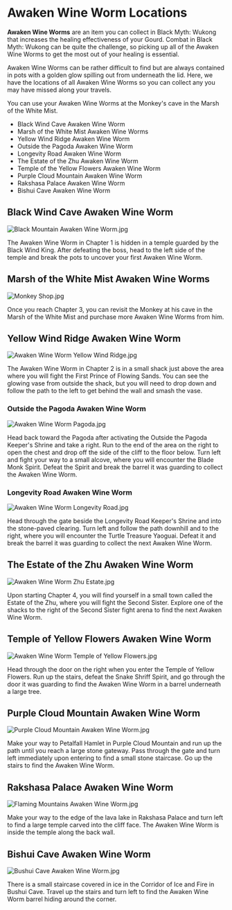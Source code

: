 # Awaken Wine Worm Locations

**Awaken Wine Worms** are an item you can collect in Black Myth: Wukong that increases the healing effectiveness of your Gourd. Combat in Black Myth: Wukong can be quite the challenge, so picking up all of the Awaken Wine Worms to get the most out of your healing is essential. 

Awaken Wine Worms can be rather difficult to find but are always contained in pots with a golden glow spilling out from underneath the lid. Here, we have the locations of all Awaken Wine Worms so you can collect any you may have missed along your travels. 

You can use your Awaken Wine Worms at the Monkey's cave in the Marsh of the White Mist.

  * Black Wind Cave Awaken Wine Worm
  * Marsh of the White Mist Awaken Wine Worms
  * Yellow Wind Ridge Awaken Wine Worm
  * Outside the Pagoda Awaken Wine Worm
  * Longevity Road Awaken Wine Worm
  * The Estate of the Zhu Awaken Wine Worm
  * Temple of the Yellow Flowers Awaken Wine Worm
  * Purple Cloud Mountain Awaken Wine Worm
  * Rakshasa Palace Awaken Wine Worm
  * Bishui Cave Awaken Wine Worm

## Black Wind Cave Awaken Wine Worm

![Black Mountain Awaken Wine Worm.jpg](https://oyster.ignimgs.com/mediawiki/apis.ign.com/black-myth-wukong/e/e6/Black_Mountain_Awaken_Wine_Worm.jpg)

The Awaken Wine Worm in Chapter 1 is hidden in a temple guarded by the Black Wind King. After defeating the boss, head to the left side of the temple and break the pots to uncover your first Awaken Wine Worm. 

## Marsh of the White Mist Awaken Wine Worms

![Monkey Shop.jpg](https://oyster.ignimgs.com/mediawiki/apis.ign.com/black-myth-wukong/c/c7/Monkey_Shop.jpg)

Once you reach Chapter 3, you can revisit the Monkey at his cave in the Marsh of the White Mist and purchase more Awaken Wine Worms from him. 

## Yellow Wind Ridge Awaken Wine Worm

![Awaken Wine Worm Yellow Wind Ridge.jpg](https://oyster.ignimgs.com/mediawiki/apis.ign.com/black-myth-wukong/8/88/Awaken_Wine_Worm_Yellow_Wind_Ridge.jpg)

The Awaken Wine Worm in Chapter 2 is in a small shack just above the area where you will fight the First Prince of Flowing Sands. You can see the glowing vase from outside the shack, but you will need to drop down and follow the path to the left to get behind the wall and smash the vase. 

### Outside the Pagoda Awaken Wine Worm

![Awaken Wine Worm Pagoda.jpg](https://oyster.ignimgs.com/mediawiki/apis.ign.com/black-myth-wukong/9/9d/Awaken_Wine_Worm_Pagoda.jpg)

Head back toward the Pagoda after activating the Outside the Pagoda Keeper's Shrine and take a right. Run to the end of the area on the right to open the chest and drop off the side of the cliff to the floor below. Turn left and fight your way to a small alcove, where you will encounter the Blade Monk Spirit. Defeat the Spirit and break the barrel it was guarding to collect the Awaken Wine Worm. 

### Longevity Road Awaken Wine Worm

![Awaken Wine Worm Longevity Road.jpg](https://oyster.ignimgs.com/mediawiki/apis.ign.com/black-myth-wukong/6/6d/Awaken_Wine_Worm_Longevity_Road.jpg)

Head through the gate beside the Longevity Road Keeper's Shrine and into the stone-paved clearing. Turn left and follow the path downhill and to the right, where you will encounter the Turtle Treasure Yaoguai. Defeat it and break the barrel it was guarding to collect the next Awaken Wine Worm. 

## The Estate of the Zhu Awaken Wine Worm

![Awaken Wine Worm Zhu Estate.jpg](https://oyster.ignimgs.com/mediawiki/apis.ign.com/black-myth-wukong/7/7c/Awaken_Wine_Worm_Zhu_Estate.jpg)

Upon starting Chapter 4, you will find yourself in a small town called the Estate of the Zhu, where you will fight the Second Sister. Explore one of the shacks to the right of the Second Sister fight arena to find the next Awaken Wine Worm. 

## Temple of Yellow Flowers Awaken Wine Worm

![Awaken Wine Worm Temple of Yellow Flowers.jpg](https://oyster.ignimgs.com/mediawiki/apis.ign.com/black-myth-wukong/d/d9/Awaken_Wine_Worm_Temple_of_Yellow_Flowers.jpg)

Head through the door on the right when you enter the Temple of Yellow Flowers. Run up the stairs, defeat the Snake Shriff Spirit, and go through the door it was guarding to find the Awaken Wine Worm in a barrel underneath a large tree. 

## Purple Cloud Mountain Awaken Wine Worm

![Purple Cloud Mountain Awaken Wine Worm.jpg](https://oyster.ignimgs.com/mediawiki/apis.ign.com/black-myth-wukong/7/73/Purple_Cloud_Mountain_Awaken_Wine_Worm.jpg)

Make your way to Petalfall Hamlet in Purple Cloud Mountain and run up the path until you reach a large stone gateway. Pass through the gate and turn left immediately upon entering to find a small stone staircase. Go up the stairs to find the Awaken Wine Worm. 

## Rakshasa Palace Awaken Wine Worm

![Flaming Mountains Awaken Wine Worm.jpg](https://oyster.ignimgs.com/mediawiki/apis.ign.com/black-myth-wukong/1/1b/Flaming_Mountains_Awaken_Wine_Worm.jpg)

Make your way to the edge of the lava lake in Rakshasa Palace and turn left to find a large temple carved into the cliff face. The Awaken Wine Worm is inside the temple along the back wall. 

## Bishui Cave Awaken Wine Worm

![Bushui Cave Awaken Wine Worm.jpg](https://oyster.ignimgs.com/mediawiki/apis.ign.com/black-myth-wukong/3/35/Bushui_Cave_Awaken_Wine_Worm.jpg)

There is a small staircase covered in ice in the Corridor of Ice and Fire in Bushui Cave. Travel up the stairs and turn left to find the Awaken Wine Worm barrel hiding around the corner. 
